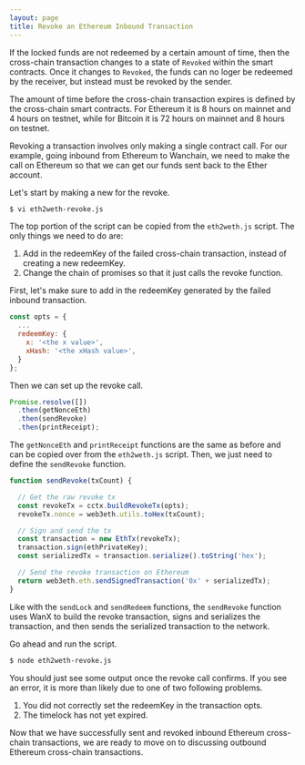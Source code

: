 ```yaml
---
layout: page
title: Revoke an Ethereum Inbound Transaction
---
```


If the locked funds are not redeemed by a certain amount of time, then the
cross-chain transaction changes to a state of `Revoked` within the smart
contracts. Once it changes to `Revoked`, the funds can no loger be redeemed by
the receiver, but instead must be revoked by the sender.

The amount of time before the cross-chain transaction expires is defined by the
cross-chain smart contracts. For Ethereum it is 8 hours on mainnet and 4 hours
on testnet, while for Bitcoin it is 72 hours on mainnet and 8 hours on testnet.

Revoking a transaction involves only making a single contract call. For our
example, going inbound from Ethereum to Wanchain, we need to make the call on
Ethereum so that we can get our funds sent back to the Ether account.

Let's start by making a new for the revoke.

```bash
$ vi eth2weth-revoke.js
```

The top portion of the script can be copied from the `eth2weth.js` script. The
only things we need to do are:
1. Add in the redeemKey of the failed cross-chain transaction, instead of
   creating a new redeemKey.
2. Change the chain of promises so that it just calls the revoke function.

First, let's make sure to add in the redeemKey generated by the failed inbound
transaction.

```js
const opts = {
  ...
  redeemKey: {
    x: '<the x value>',
    xHash: '<the xHash value>',
  }
};
```

Then we can set up the revoke call.

```js
Promise.resolve([])
  .then(getNonceEth)
  .then(sendRevoke)
  .then(printReceipt);
```

The `getNonceEth` and `printReceipt` functions are the same as before and can
be copied over from the `eth2weth.js` script. Then, we just need to define the
`sendRevoke` function.

```js
function sendRevoke(txCount) {

  // Get the raw revoke tx
  const revokeTx = cctx.buildRevokeTx(opts);
  revokeTx.nonce = web3eth.utils.toHex(txCount);

  // Sign and send the tx
  const transaction = new EthTx(revokeTx);
  transaction.sign(ethPrivateKey);
  const serializedTx = transaction.serialize().toString('hex');

  // Send the revoke transaction on Ethereum
  return web3eth.eth.sendSignedTransaction('0x' + serializedTx);
}
```

Like with the `sendLock` and `sendRedeem` functions, the `sendRevoke` function
uses WanX to build the revoke transaction, signs and serializes the
transaction, and then sends the serialized transaction to the network.

Go ahead and run the script.

```bash
$ node eth2weth-revoke.js
```

You should just see some output once the revoke call confirms. If you see an
error, it is more than likely due to one of two following problems.
1. You did not correctly set the redeemKey in the transaction opts.
2. The timelock has not yet expired.

Now that we have successfully sent and revoked inbound Ethereum cross-chain
transactions, we are ready to move on to discussing outbound Ethereum
cross-chain transactions.
